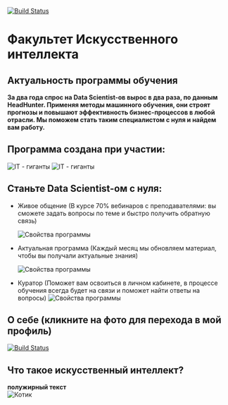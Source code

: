 
[![Build Status](https://images.milledcdn.com/2021-11-26/E0tvlhuzBrDMoubz/pv5EGNOGDz41.png)](https://gb.ru/)
# Факультет Искусственного интеллекта #

## Актуальность программы обучения ##
**За два года спрос на Data Scientist-ов вырос в два раза, по данным HeadHunter. Применяя методы машинного обучения, они строят прогнозы и повышают эффективность бизнес-процессов в любой отрасли. Мы поможем стать таким специалистом с нуля и найдем вам работу.**

## Программа создана при участии: ##
![IT - гиганты](https://assets-global.website-files.com/61bafbcefbbcefbabc858991/61bafbcefbbcef67ea858b0a_Megafon%20logo.png)
![IT - гиганты](https://assets-global.website-files.com/61bafbcefbbcefbabc858991/6244426e804f178359c6cde9_NVIDIA-2-1480x280.png)


## Станьте Data Scientist-ом с нуля: ## 
- Живое общение (В курсе 70% вебинаров с преподавателями: вы сможете задать вопросы по теме и быстро получить обратную связь)
  
  ![Свойства программы](https://assets-global.website-files.com/61bafbcefbbcefbabc858991/61bafbcefbbcef7e3b858e86_Soft%20Skills.png)

- Актуальная программа (Каждый месяц мы обновляем материал, чтобы вы получали актуальные знания)
  
  ![Свойства программы](https://assets-global.website-files.com/61bafbcefbbcefbabc858991/61bafbcefbbcef453a858e88_Bystryj%20start.png)
- Куратор (Поможет вам освоиться в личном кабинете, в процессе обучения всегда будет на связи и поможет найти ответы на вопросы)
  ![Свойства программы](https://assets-global.website-files.com/61bafbcefbbcefbabc858991/61bafbcefbbcef75f4858e77_Opytnye%20prepodavateli.png)
  









## О себе (кликните на фото для перехода в мой профиль) ##
[![Build Status](https://gbcdn.mrgcdn.ru/uploads/avatar/4081033/attachment/thumb-367078ed130c0364e55b216806eb79d1.jpg)](https://gb.ru/users/657168)

## Что такое искусственный интеллект? ##



**полужирный текст**  
![Котик](https://rmapo.ru/uploads/logo_rmapo.png)




